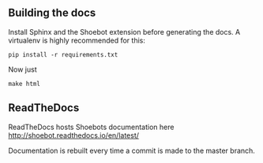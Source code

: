 ## Building the docs

Install Sphinx and the Shoebot extension before generating the docs. A virtualenv is highly recommended for this:

    pip install -r requirements.txt

Now just

    make html


## ReadTheDocs

ReadTheDocs hosts Shoebots documentation here http://shoebot.readthedocs.io/en/latest/

Documentation is rebuilt every time a commit is made to the master branch.
